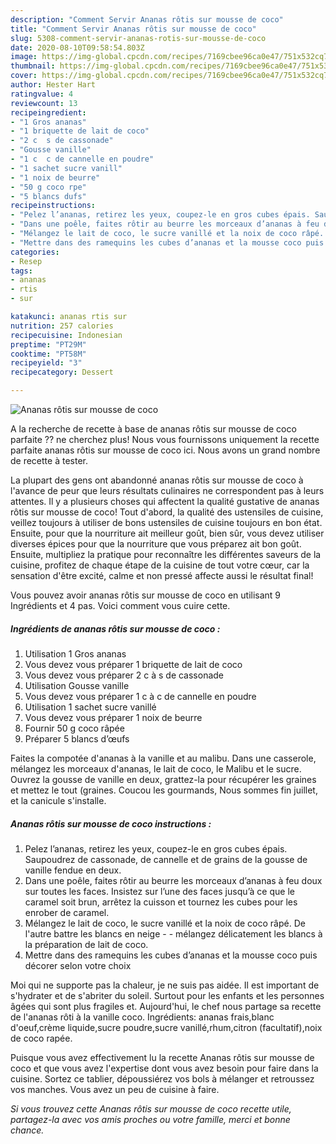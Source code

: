 ```yaml
---
description: "Comment Servir Ananas rôtis sur mousse de coco"
title: "Comment Servir Ananas rôtis sur mousse de coco"
slug: 5308-comment-servir-ananas-rotis-sur-mousse-de-coco
date: 2020-08-10T09:58:54.803Z
image: https://img-global.cpcdn.com/recipes/7169cbee96ca0e47/751x532cq70/ananas-rotis-sur-mousse-de-coco-photo-principale-de-la-recette.jpg
thumbnail: https://img-global.cpcdn.com/recipes/7169cbee96ca0e47/751x532cq70/ananas-rotis-sur-mousse-de-coco-photo-principale-de-la-recette.jpg
cover: https://img-global.cpcdn.com/recipes/7169cbee96ca0e47/751x532cq70/ananas-rotis-sur-mousse-de-coco-photo-principale-de-la-recette.jpg
author: Hester Hart
ratingvalue: 4
reviewcount: 13
recipeingredient:
- "1 Gros ananas"
- "1 briquette de lait de coco"
- "2 c  s de cassonade"
- "Gousse vanille"
- "1 c  c de cannelle en poudre"
- "1 sachet sucre vanill"
- "1 noix de beurre"
- "50 g coco rpe"
- "5 blancs dufs"
recipeinstructions:
- "Pelez l’ananas, retirez les yeux, coupez-le en gros cubes épais. Saupoudrez de cassonade, de cannelle et de grains de la gousse de vanille fendue en deux."
- "Dans une poêle, faites rôtir au beurre les morceaux d’ananas à feu doux sur toutes les faces. Insistez sur l’une des faces jusqu’à ce que le caramel soit brun, arrêtez la cuisson et tournez les cubes pour les enrober de caramel."
- "Mélangez le lait de coco, le sucre vanillé et la noix de coco râpé. De l&#39;autre battre les blancs en neige   mélangez délicatement les blancs à la préparation de lait de coco."
- "Mettre dans des ramequins les cubes d’ananas et la mousse coco puis décorer selon votre choix"
categories:
- Resep
tags:
- ananas
- rtis
- sur

katakunci: ananas rtis sur 
nutrition: 257 calories
recipecuisine: Indonesian
preptime: "PT29M"
cooktime: "PT58M"
recipeyield: "3"
recipecategory: Dessert

---
```



![Ananas rôtis sur mousse de coco](https://img-global.cpcdn.com/recipes/7169cbee96ca0e47/751x532cq70/ananas-rotis-sur-mousse-de-coco-photo-principale-de-la-recette.jpg)

A la recherche de recette à base de ananas rôtis sur mousse de coco parfaite ?? ne cherchez plus! Nous vous fournissons uniquement la recette parfaite ananas rôtis sur mousse de coco ici. Nous avons un grand nombre de recette à tester.

La plupart des gens ont abandonné ananas rôtis sur mousse de coco à l'avance de peur que leurs résultats culinaires ne correspondent pas à leurs attentes. Il y a plusieurs choses qui affectent la qualité gustative de ananas rôtis sur mousse de coco! Tout d'abord, la qualité des ustensiles de cuisine, veillez toujours à utiliser de bons ustensiles de cuisine toujours en bon état. Ensuite, pour que la nourriture ait meilleur goût, bien sûr, vous devez utiliser diverses épices pour que la nourriture que vous préparez ait bon goût. Ensuite, multipliez la pratique pour reconnaître les différentes saveurs de la cuisine, profitez de chaque étape de la cuisine de tout votre cœur, car la sensation d'être excité, calme et non pressé affecte aussi le résultat final!

<!--inarticleads1-->

Vous pouvez avoir ananas rôtis sur mousse de coco en utilisant 9 Ingrédients et 4 pas. Voici comment vous cuire cette.

##### Ingrédients de ananas rôtis sur mousse de coco :

1. Utilisation 1 Gros ananas
1. Vous devez vous préparer 1 briquette de lait de coco
1. Vous devez vous préparer 2 c à s de cassonade
1. Utilisation Gousse vanille
1. Vous devez vous préparer 1 c à c de cannelle en poudre
1. Utilisation 1 sachet sucre vanillé
1. Vous devez vous préparer 1 noix de beurre
1. Fournir 50 g coco râpée
1. Préparer 5 blancs d’œufs


Faites la compotée d&#39;ananas à la vanille et au malibu. Dans une casserole, mélangez les morceaux d&#39;ananas, le lait de coco, le Malibu et le sucre. Ouvrez la gousse de vanille en deux, grattez-la pour récupérer les graines et mettez le tout (graines. Coucou les gourmands, Nous sommes fin juillet, et la canicule s&#39;installe. 

<!--inarticleads2-->

##### Ananas rôtis sur mousse de coco instructions :

1. Pelez l’ananas, retirez les yeux, coupez-le en gros cubes épais. Saupoudrez de cassonade, de cannelle et de grains de la gousse de vanille fendue en deux.
1. Dans une poêle, faites rôtir au beurre les morceaux d’ananas à feu doux sur toutes les faces. Insistez sur l’une des faces jusqu’à ce que le caramel soit brun, arrêtez la cuisson et tournez les cubes pour les enrober de caramel.
1. Mélangez le lait de coco, le sucre vanillé et la noix de coco râpé. De l&#39;autre battre les blancs en neige  -  - mélangez délicatement les blancs à la préparation de lait de coco.
1. Mettre dans des ramequins les cubes d’ananas et la mousse coco puis décorer selon votre choix


Moi qui ne supporte pas la chaleur, je ne suis pas aidée. Il est important de s&#39;hydrater et de s&#39;abriter du soleil. Surtout pour les enfants et les personnes âgées qui sont plus fragiles et. Aujourd&#39;hui, le chef nous partage sa recette de l&#39;ananas rôti à la vanille coco. Ingrédients: ananas frais,blanc d&#39;oeuf,crème liquide,sucre poudre,sucre vanillé,rhum,citron (facultatif),noix de coco rapée. 

<!--inarticleads1-->

<p>
Puisque vous avez effectivement lu la recette Ananas rôtis sur mousse de coco et que vous avez l'expertise dont vous avez besoin pour faire dans la cuisine. Sortez ce tablier, dépoussiérez vos bols à mélanger et retroussez vos manches. Vous avez un peu de cuisine à faire.
</p>

<p>
<i>Si vous trouvez cette Ananas rôtis sur mousse de coco recette utile, partagez-la avec vos amis proches ou votre famille, merci et bonne chance.</i>
</p>
